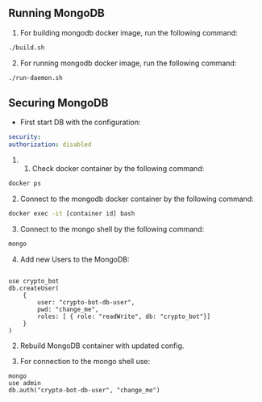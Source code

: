 ## Running MongoDB

1. For building mongodb docker image, run the following command:

```bash
./build.sh
```

2. For running mongodb docker image, run the following command:

```bash
./run-daemon.sh
```

## Securing MongoDB

- First start DB with the configuration:

```yaml
security:
authorization: disabled
```

1. 1. Check docker container by the following command:

```bash
docker ps
```

2. Connect to the mongodb docker container by the following command:

```bash
docker exec -it [container id] bash
```

3. Connect to the mongo shell by the following command:

```bash
mongo
```

4. Add new Users to the MongoDB:

```shell

use crypto_bot
db.createUser(
    {
        user: "crypto-bot-db-user",
        pwd: "change_me",
        roles: [ { role: "readWrite", db: "crypto_bot"}]
    }
)
```

2. Rebuild MongoDB container with updated config.

3. For connection to the mongo shell use:

```
mongo
use admin
db.auth("crypto-bot-db-user", "change_me")
```
